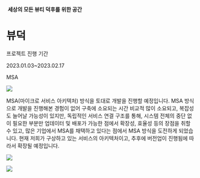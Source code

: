  **세상의 모든 뷰티 덕후를 위한 공간**

# 뷰덕



프로젝트 진행 기간

2023.01.03~2023.02.17



MSA

![](C:\Users\SSAFY\AppData\Roaming\marktext\images\2023-01-26-17-48-54-image.png)

MSA(마이크로 서비스 아키텍처) 방식을 토대로 개발을 진행할 예정입니다. MSA 방식으로 개발을 진행해본 경험이 없어 구축에 소요되는 시간 비교적 많이 소요되고, 복잡성도 늘어날 가능성이 있지만, 독립적인 서비스 연결 구조를 통해, 시스템 전체의 중단 없이 필요한 부분만 업데이터 및 배포가 가능한 점에서 확장성, 효율성 등의 장점을 취할 수 있고, 많은 기업에서 MSA를 채택하고 있다는 점에서 MSA 방식을 도전하게 되었습니다. 현재 저희가 구상하고 있는 서비스의 아키텍처이고, 추후에 버전업이 진행됨에 따라서 확장될 예정입니다.



![](C:\Users\SSAFY\AppData\Roaming\marktext\images\2023-01-26-17-49-53-image.png)

![](C:\Users\SSAFY\AppData\Roaming\marktext\images\2023-01-26-17-50-08-image.png)
